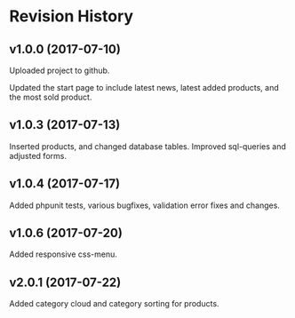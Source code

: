 Revision History
=========================

v1.0.0 (2017-07-10)
-------------------------
Uploaded project to github.

Updated the start page to include latest news, latest added products,
and the most sold product.

v1.0.3 (2017-07-13)
-------------------------
Inserted products, and changed database tables.
Improved sql-queries and adjusted forms.


v1.0.4 (2017-07-17)
-------------------------
Added phpunit tests, various bugfixes, validation error fixes and changes.

v1.0.6 (2017-07-20)
-------------------------
Added responsive css-menu.

v2.0.1 (2017-07-22)
-------------------------
Added category cloud and category sorting for products.
